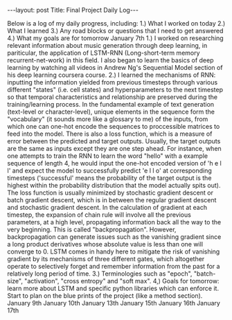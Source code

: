 ---layout: post
Title: Final Project Daily Log---

Below is a log of my daily progress, including:
1.) What I worked on today
2.) What I learned
3.) Any road blocks or questions that I need to get answered
4.) What my goals are for tomorrow
January 7th
1.) I worked on researching relevant information about music generation through deep learning, in pariticular, the application of LSTM-RNN (Long-short-term memory recurrent-net-work) in this field. I also began to learn the basics of deep learning by watching all videos in Andrew Ng's Sequential Model section of his deep learning coursera course.
2.) I learned the mechanisms of RNN: inputting the information yielded from previous timesteps through various different "states" (i.e. cell states) and hyperparameters to the next timestep so that temporal characteristics and relationship are preserved during the training/learning process. In the fundamental example of text generation (text-level or character-level), unique elements in the sequence form the "vocabulary" (it sounds more like a glossary to me) of the inputs, from which one can one-hot encode the sequences to proccessible matrices to feed into the model. There is also a loss function, which is a measure of error between the predicted and target outputs. Usually, the target outputs are the same as inputs except they are one step ahead. For instance, when one attempts to train the RNN to learn the word "hello" with a example sequence of length 4, he would input the one-hot encoded version of 'h e l l' and expect the model to successfully predict 'e l l o' at corresponding timesteps ('successful' means the probability of the target output is the highest within the probability distribution that the model actually spits out). The loss function is usually minimized by stochastic gradient descent or batch gradient descent, which is in between the regular gradient descent and stochastic gradient descent. In the calculation of gradient at each timestep, the expansion of chain rule will involve all the previous parameters, at a high level, propagating information back all the way to the very beginning. This is called "backpropagation". However, backpropagation can generate issues such as the vanishing gradient since a long product derivatives whose absolute value is less than one will converge to 0. LSTM comes in handy here to mitigate the risk of vanishing gradient by its mechanisms of three different gates, which altogether operate to selectively forget and remember information from the past for a relatively long period of time. 
3.) Terminologies such as "epoch", "batch-size", "activation", "cross entropy" and "soft max".
4,) Goals for tomorrow: learn more about LSTM and specific python libraries which can enforce it. Start to plan on the blue prints of the project (like a method section).
January 9th
January 10th
January 13th
January 15th
January 16th
January 17th
